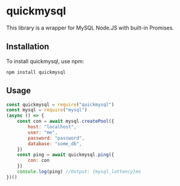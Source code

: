 # quickmysql
This library is a wrapper for MySQL Node.JS with built-in Promises.
## Installation
To install quickmysql, use npm:
```
npm install quickmysql
```
## Usage
```js
const quickmysql = require("quickmysql")
const mysql = require("mysql")
(async () => {
    const con = await mysql.createPool({
        host: "localhost",
        user: "me",
        password: "password",
        database: "some_db",
    })
    const ping = await quickmysql.ping({
        con: con
    })
    console.log(ping) //Output: {mysql_lattency}ms
})()
